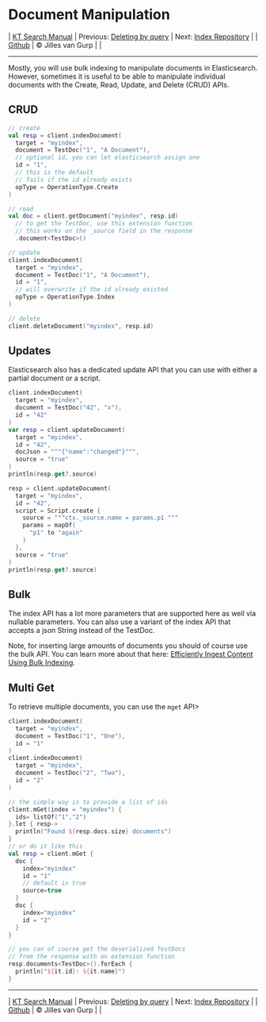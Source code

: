 # Document Manipulation 

| [KT Search Manual](README.md) | Previous: [Deleting by query](DeleteByQuery.md) | Next: [Index Repository](IndexRepository.md) |
| [Github](https://github.com/jillesvangurp/kt-search) | &copy; Jilles van Gurp |  |

---                

Mostly, you will use bulk indexing to manipulate documents in Elasticsearch. However, 
sometimes it is useful to be able to manipulate individual documents with the 
Create, Read, Update, and Delete (CRUD) APIs.

## CRUD

```kotlin
// create
val resp = client.indexDocument(
  target = "myindex",
  document = TestDoc("1", "A Document"),
  // optional id, you can let elasticsearch assign one
  id = "1",
  // this is the default
  // fails if the id already exists
  opType = OperationType.Create
)

// read
val doc = client.getDocument("myindex", resp.id)
  // to get the TestDoc, use this extension function
  // this works on the _source field in the response
  .document<TestDoc>()

// update
client.indexDocument(
  target = "myindex",
  document = TestDoc("1", "A Document"),
  id = "1",
  // will overwrite if the id already existed
  opType = OperationType.Index
)

// delete
client.deleteDocument("myindex", resp.id)
```

## Updates

Elasticsearch also has a dedicated update API that you can use with either a partial document or a script.

```kotlin
client.indexDocument(
  target = "myindex",
  document = TestDoc("42", "x"),
  id = "42"
)
var resp = client.updateDocument(
  target = "myindex",
  id = "42",
  docJson = """{"name":"changed"}""",
  source = "true"
)
println(resp.get?.source)

resp = client.updateDocument(
  target = "myindex",
  id = "42",
  script = Script.create {
    source = """ctx._source.name = params.p1 """
    params = mapOf(
      "p1" to "again"
    )
  },
  source = "true"
)
println(resp.get?.source)

```

## Bulk

The index API has a lot more parameters that are supported here as well
via nullable parameters. You can also use a variant of the index API
that accepts a json String instead of the TestDoc.

Note, for inserting large amounts of documents you should of course use the bulk API. 
You can learn more about that here: [Efficiently Ingest Content Using Bulk Indexing](BulkIndexing.md).               

## Multi Get

To retrieve multiple documents, you can use the `mget` API>

```kotlin
client.indexDocument(
  target = "myindex",
  document = TestDoc("1", "One"),
  id = "1"
)
client.indexDocument(
  target = "myindex",
  document = TestDoc("2", "Two"),
  id = "2"
)

// the simple way is to provide a list of ids
client.mGet(index = "myindex") {
  ids= listOf("1","2")
}.let { resp->
  println("Found ${resp.docs.size} documents")
}
// or do it like this
val resp = client.mGet {
  doc {
    index="myindex"
    id = "1"
    // default is true
    source=true
  }
  doc {
    index="myindex"
    id = "2"
  }
}

// you can of course get the deserialized TestDocs
// from the response with an extension function
resp.documents<TestDoc>().forEach {
  println("${it.id}: ${it.name}")
}
```



---

| [KT Search Manual](README.md) | Previous: [Deleting by query](DeleteByQuery.md) | Next: [Index Repository](IndexRepository.md) |
| [Github](https://github.com/jillesvangurp/kt-search) | &copy; Jilles van Gurp |  |